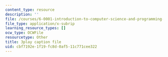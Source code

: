 ```yaml
---
content_type: resource
description: ''
file: /courses/6-0001-introduction-to-computer-science-and-programming-in-python-fall-2016/cbf7192e1f19fc8d0af511c771cee322_WPSeyjX1-4s.srt
file_type: application/x-subrip
learning_resource_types: []
ocw_type: OCWFile
resourcetype: Other
title: 3play caption file
uid: cbf7192e-1f19-fc8d-0af5-11c771cee322
---
```

